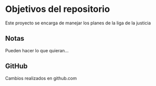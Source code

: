 # Objetivos del repositorio

Este proyecto se encarga de manejar los planes de la liga de la justicia


## Notas
Pueden hacer lo que quieran...

## GitHub

Cambios realizados en github.com

